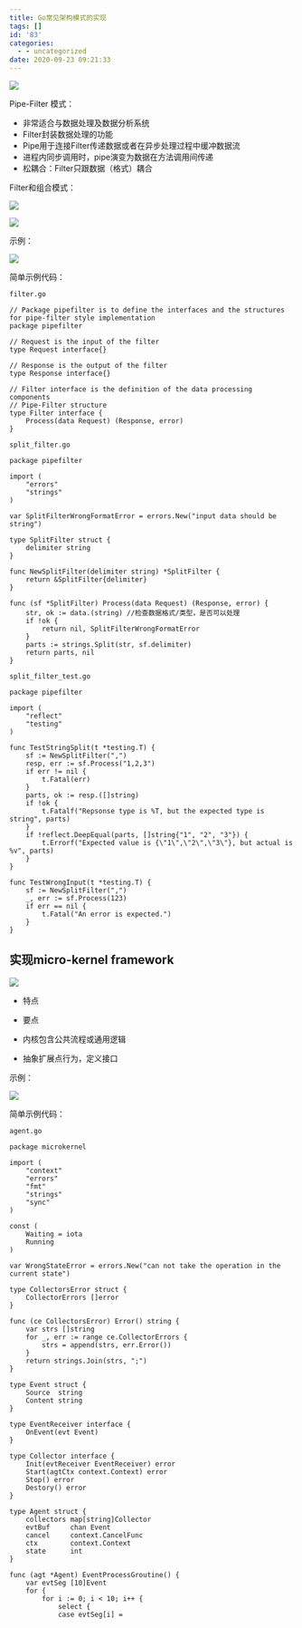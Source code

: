 ```yaml
---
title: Go常见架构模式的实现
tags: []
id: '83'
categories:
  - - uncategorized
date: 2020-09-23 09:21:33
---
```


![](http://qiniu.gaobinzhan.com/2020/05/31/b71e7f4c49b14.png)

Pipe-Filter 模式：

*   ⾮常适合与数据处理及数据分析系统
*   Filter封装数据处理的功能
*   Pipe⽤于连接Filter传递数据或者在异步处理过程中缓冲数据流
*   进程内同步调⽤时，pipe演变为数据在⽅法调⽤间传递
*   松耦合：Filter只跟数据（格式）耦合

Filter和组合模式：

![](http://qiniu.gaobinzhan.com/2020/05/31/bcbb91db52add.png)

![](http://qiniu.gaobinzhan.com/2020/05/31/687b15a34e92d.png)

示例：

![](http://qiniu.gaobinzhan.com/2020/05/31/acf328995b547.png)

简单示例代码：

`filter.go`

```
// Package pipefilter is to define the interfaces and the structures for pipe-filter style implementation
package pipefilter

// Request is the input of the filter
type Request interface{}

// Response is the output of the filter
type Response interface{}

// Filter interface is the definition of the data processing components
// Pipe-Filter structure
type Filter interface {
    Process(data Request) (Response, error)
}
```

`split_filter.go`

```
package pipefilter

import (
    "errors"
    "strings"
)

var SplitFilterWrongFormatError = errors.New("input data should be string")

type SplitFilter struct {
    delimiter string
}

func NewSplitFilter(delimiter string) *SplitFilter {
    return &SplitFilter{delimiter}
}

func (sf *SplitFilter) Process(data Request) (Response, error) {
    str, ok := data.(string) //检查数据格式/类型，是否可以处理
    if !ok {
        return nil, SplitFilterWrongFormatError
    }
    parts := strings.Split(str, sf.delimiter)
    return parts, nil
}
```

`split_filter_test.go`

```
package pipefilter

import (
    "reflect"
    "testing"
)

func TestStringSplit(t *testing.T) {
    sf := NewSplitFilter(",")
    resp, err := sf.Process("1,2,3")
    if err != nil {
        t.Fatal(err)
    }
    parts, ok := resp.([]string)
    if !ok {
        t.Fatalf("Repsonse type is %T, but the expected type is string", parts)
    }
    if !reflect.DeepEqual(parts, []string{"1", "2", "3"}) {
        t.Errorf("Expected value is {\"1\",\"2\",\"3\"}, but actual is %v", parts)
    }
}

func TestWrongInput(t *testing.T) {
    sf := NewSplitFilter(",")
    _, err := sf.Process(123)
    if err == nil {
        t.Fatal("An error is expected.")
    }
}
```

## 实现micro-kernel framework

![](http://qiniu.gaobinzhan.com/2020/05/31/33be429a34caa.png)

*   特点
    
*   要点
*   内核包含公共流程或通⽤逻辑
    
*   抽象扩展点⾏为，定义接⼝
    

示例：

![](http://qiniu.gaobinzhan.com/2020/05/31/8cf1559e63e02.png)

简单示例代码：

`agent.go`

```
package microkernel

import (
    "context"
    "errors"
    "fmt"
    "strings"
    "sync"
)

const (
    Waiting = iota
    Running
)

var WrongStateError = errors.New("can not take the operation in the current state")

type CollectorsError struct {
    CollectorErrors []error
}

func (ce CollectorsError) Error() string {
    var strs []string
    for _, err := range ce.CollectorErrors {
        strs = append(strs, err.Error())
    }
    return strings.Join(strs, ";")
}

type Event struct {
    Source  string
    Content string
}

type EventReceiver interface {
    OnEvent(evt Event)
}

type Collector interface {
    Init(evtReceiver EventReceiver) error
    Start(agtCtx context.Context) error
    Stop() error
    Destory() error
}

type Agent struct {
    collectors map[string]Collector
    evtBuf     chan Event
    cancel     context.CancelFunc
    ctx        context.Context
    state      int
}

func (agt *Agent) EventProcessGroutine() {
    var evtSeg [10]Event
    for {
        for i := 0; i < 10; i++ {
            select {
            case evtSeg[i] =
```